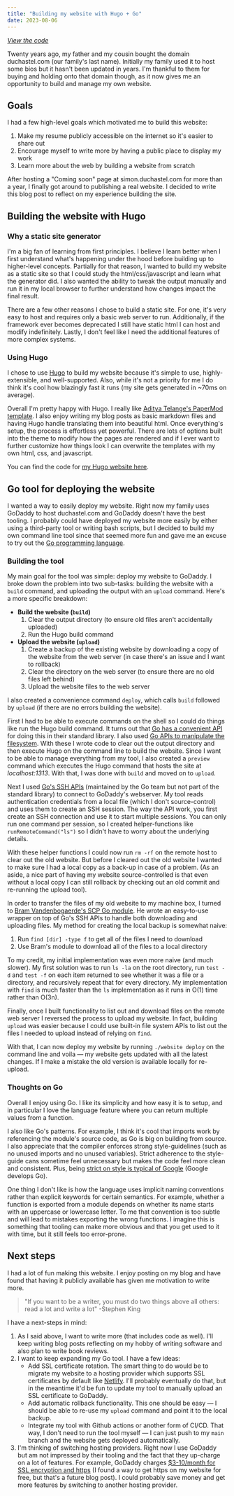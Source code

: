 ```yaml
---
title: "Building my website with Hugo + Go"
date: 2023-08-06
---
```


_[View the code](https://github.com/simon-duchastel/personal-website)_

Twenty years ago, my father and my cousin bought the domain duchastel.com (our family's last name). Initially my family used it to host some bios but it hasn't been updated in years. I'm thankful to them for buying and holding onto that domain though, as it now gives me an opportunity to build and manage my own website.

## Goals

I had a few high-level goals which motivated me to build this website:

1. Make my resume publicly accessible on the internet so it's easier to share out
2. Encourage myself to write more by having a public place to display my work
3. Learn more about the web by building a website from scratch

After hosting a "Coming soon" page at simon.duchastel.com for more than a year, I finally got around to publishing a real website. I decided to write this blog post to reflect on my experience building the site.

## Building the website with Hugo

### Why a static site generator

I'm a big fan of learning from first principles. I believe I learn better when I first understand what's happening under the hood before building up to higher-level concepts. Partially for that reason, I wanted to build my website as a static site so that I could study the html/css/javascript and learn what the generator did. I also wanted the ability to tweak the output manually and run it in my local browser to further understand how changes impact the final result.

There are a few other reasons I chose to build a static site. For one, it's very easy to host and requires only a basic web server to run. Additionally, if the framework ever becomes deprecated I still have static html I can host and modify indefinitely. Lastly, I don't feel like I need the additional features of more complex systems.

### Using Hugo

I chose to use [Hugo](https://gohugo.io) to build my website because it's simple to use, highly-extensible, and well-supported. Also, while it's not a priority for me I do think it's cool how blazingly fast it runs (my site gets generated in ~70ms on average).

Overall I'm pretty happy with Hugo. I really like [Aditya Telange's PaperMod template](https://github.com/adityatelange/hugo-PaperMod). I also enjoy writing my blog posts as basic markdown files and having Hugo handle translating them into beautiful html. Once everything's setup, the process is effortless yet powerful. There are lots of options built into the theme to modify how the pages are rendered and if I ever want to further customize how things look I can overwrite the templates with my own html, css, and javascript.

You can find the code for [my Hugo website here](https://github.com/simon-duchastel/personal-website).

## Go tool for deploying the website

I wanted a way to easily deploy my website. Right now my family uses GoDaddy to host duchastel.com and GoDaddy doesn't have the best tooling. I probably could have deployed my website more easily by either using a third-party tool or writing bash scripts, but I decided to build my own command line tool since that seemed more fun and gave me an excuse to try out the [Go programming language](https://go.dev).

### Building the tool

My main goal for the tool was simple: deploy my website to GoDaddy. I broke down the problem into two sub-tasks: building the website with a `build` command, and uploading the output with an `upload` command. Here's a more specific breakdown:

* **Build the website (`build`)**
    1. Clear the output directory (to ensure old files aren't accidentally uploaded)
    2. Run the Hugo build command
* **Upload the website (`upload`)**
    1. Create a backup of the existing website by downloading a copy of the website from the web server (in case there's an issue and I want to rollback)
    2. Clear the directory on the web server (to ensure there are no old files left behind)
    3. Upload the website files to the web server

I also created a convenience command `deploy`, which calls `build` followed by `upload` (if there are no errors building the website).

First I had to be able to execute commands on the shell so I could do things like run the Hugo build command. It turns out that [Go has a convenient API](https://pkg.go.dev/os/exec#Command) for doing this in their standard library. I also used [Go APIs to manipulate the filesystem](pkg.go.dev/os). With these I wrote code to clear out the output directory and then execute Hugo on the command line to build the website. Since I want to be able to manage everything from my tool, I also created a `preview` command which executes the Hugo command that hosts the site at _localhost:1313_. With that, I was done with `build` and moved on to `upload`.

Next I used [Go's SSH APIs](https://pkg.go.dev/golang.org/x/crypto/ssh) (maintained by the Go team but not part of the standard library) to connect to GoDaddy's webserver. My tool reads authentication credentials from a local file (which I don't source-control) and uses them to create an SSH session. The way the API work, you first create an SSH connection and use it to start multiple sessions. You can only run one command per session, so I created helper-functions like `runRemoteCommand("ls")` so I didn't have to worry about the underlying details.

With these helper functions I could now run `rm -rf` on the remote host to clear out the old website. But before I cleared out the old website I wanted to make sure I had a local copy as a back-up in case of a problem. (As an aside, a nice part of having my website source-controlled is that even without a local copy I can still rollback by checking out an old commit and re-running the upload tool).

In order to transfer the files of my old website to my machine box, I turned to [Bram Vandenbogaerde's SCP Go module](https://github.com/bramvdbogaerde/go-scp). He wrote an easy-to-use wrapper on top of Go's SSH APIs to handle both downloading and uploading files. My method for creating the local backup is somewhat naive:

1. Run `find [dir] -type f` to get all of the files I need to download
2. Use Bram's module to download all of the files to a local directory

To my credit, my initial implementation was even more naive (and much slower). My first solution was to run `ls -la` on the root directory, run `test -d` and `test -f` on each item returned to see whether it was a file or a directory, and recursively repeat that for every directory. My implementation with `find` is much faster than the `ls` implementation as it runs in O(1) time rather than O(3n).

Finally, once I built functionality to list out and download files on the remote web server I reversed the process to upload my website. In fact, building `upload` was easier because I could use built-in file system APIs to list out the files I needed to upload instead of relying on `find`.

With that, I can now deploy my website by running `./website deploy` on the command line and voila — my website gets updated with all the latest changes. If I make a mistake the old version is available locally for re-upload.

### Thoughts on Go

Overall I enjoy using Go. I like its simplicity and how easy it is to setup, and in particular I love the language feature where you can return multiple values from a function.

I also like Go's patterns. For example, I think it's cool that imports work by referencing the module's source code, as Go is big on building from source. I also appreciate that the compiler enforces strong style-guidelines (such as no unused imports and no unused variables). Strict adherence to the style-guide cans sometime feel unnecessary but makes the code feel more clean and consistent. Plus, being [strict on style is typical of Google](https://google.github.io/styleguide/cppguide.html) (Google develops Go).

One thing I don't like is how the language uses implicit naming conventions rather than explicit keywords for certain semantics. For example, whether a function is exported from a module depends on whether its name starts with an uppercase or lowercase letter. To me that convention is too subtle and will lead to mistakes exporting the wrong functions. I imagine this is something that tooling can make more obvious and that you get used to it with time, but it still feels too error-prone.

## Next steps

I had a lot of fun making this website. I enjoy posting on my blog and have found that having it publicly available has given me motivation to write more.

> "If you want to be a writer, you must do two things above all others: read a lot and write a lot" -Stephen King

I have a next-steps in mind:

1. As I said above, I want to write more (that includes code as well). I'll keep writing blog posts reflecting on my hobby of writing software and also plan to write book reviews.
2. I want to keep expanding my Go tool. I have a few ideas:
    * Add SSL certificate rotation. The smart thing to do would be to migrate my website to a hosting provider which supports SSL certificates by default like [Netlify](https://www.netlify.com). I'll probably eventually do that, but in the meantime it'd be fun to update my tool to manually upload an SSL certificate to GoDaddy.
    * Add automatic rollback functionality. This one should be easy — I should be able to re-use my `upload` command and point it to the local backup.
    * Integrate my tool with Github actions or another form of CI/CD. That way, I don't need to run the tool myself — I can just push to my `main` branch and the website gets deployed automatically.
3. I'm thinking of switching hosting providers. Right now I use GoDaddy but am not impressed by their tooling and the fact that they up-charge on a lot of features. For example, GoDaddy charges [$3-10/month for SSL encryption and https](https://www.godaddy.com/offers/ssl-certificate) (I found a way to get https on my website for free, but that's a future blog post). I could probably save money and get more features by switching to another hosting provider.